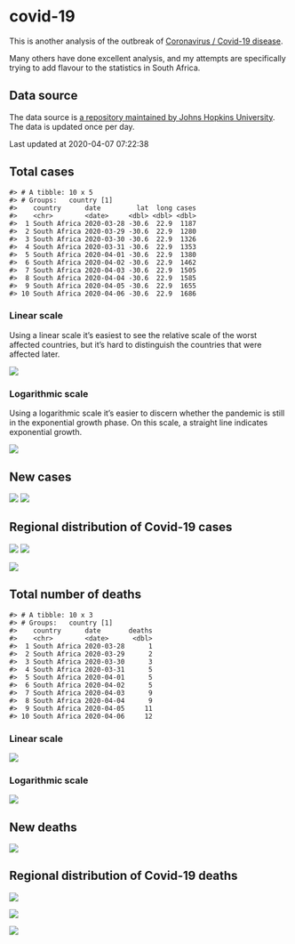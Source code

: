 
<!-- README.md is generated from README.Rmd. Please edit that file -->

# covid-19

<!-- badges: start -->

<!-- badges: end -->

This is another analysis of the outbreak of [Coronavirus / Covid-19
disease](https://en.wikipedia.org/wiki/Coronavirus_disease_2019).

Many others have done excellent analysis, and my attempts are
specifically trying to add flavour to the statistics in South Africa.

## Data source

The data source is [a repository maintained by Johns Hopkins
University](https://github.com/CSSEGISandData/COVID-19). The data is
updated once per day.

Last updated at 2020-04-07 07:22:38

## Total cases

    #> # A tibble: 10 x 5
    #> # Groups:   country [1]
    #>    country      date         lat  long cases
    #>    <chr>        <date>     <dbl> <dbl> <dbl>
    #>  1 South Africa 2020-03-28 -30.6  22.9  1187
    #>  2 South Africa 2020-03-29 -30.6  22.9  1280
    #>  3 South Africa 2020-03-30 -30.6  22.9  1326
    #>  4 South Africa 2020-03-31 -30.6  22.9  1353
    #>  5 South Africa 2020-04-01 -30.6  22.9  1380
    #>  6 South Africa 2020-04-02 -30.6  22.9  1462
    #>  7 South Africa 2020-04-03 -30.6  22.9  1505
    #>  8 South Africa 2020-04-04 -30.6  22.9  1585
    #>  9 South Africa 2020-04-05 -30.6  22.9  1655
    #> 10 South Africa 2020-04-06 -30.6  22.9  1686

### Linear scale

Using a linear scale it’s easiest to see the relative scale of the worst
affected countries, but it’s hard to distinguish the countries that were
affected later.

![](README_files/figure-gfm/unnamed-chunk-5-1.png)<!-- -->

### Logarithmic scale

Using a logarithmic scale it’s easier to discern whether the pandemic is
still in the exponential growth phase. On this scale, a straight line
indicates exponential growth.

![](README_files/figure-gfm/unnamed-chunk-6-1.png)<!-- -->

## New cases

![](README_files/figure-gfm/unnamed-chunk-7-1.png)<!-- -->
![](README_files/figure-gfm/unnamed-chunk-8-1.png)<!-- -->

## Regional distribution of Covid-19 cases

![](README_files/figure-gfm/unnamed-chunk-9-1.png)<!-- -->
![](README_files/figure-gfm/unnamed-chunk-10-1.png)<!-- -->

![](README_files/figure-gfm/unnamed-chunk-11-1.png)<!-- -->

## Total number of deaths

    #> # A tibble: 10 x 3
    #> # Groups:   country [1]
    #>    country      date       deaths
    #>    <chr>        <date>      <dbl>
    #>  1 South Africa 2020-03-28      1
    #>  2 South Africa 2020-03-29      2
    #>  3 South Africa 2020-03-30      3
    #>  4 South Africa 2020-03-31      5
    #>  5 South Africa 2020-04-01      5
    #>  6 South Africa 2020-04-02      5
    #>  7 South Africa 2020-04-03      9
    #>  8 South Africa 2020-04-04      9
    #>  9 South Africa 2020-04-05     11
    #> 10 South Africa 2020-04-06     12

### Linear scale

![](README_files/figure-gfm/unnamed-chunk-14-1.png)<!-- -->

### Logarithmic scale

![](README_files/figure-gfm/unnamed-chunk-15-1.png)<!-- -->

## New deaths

![](README_files/figure-gfm/unnamed-chunk-16-1.png)<!-- -->

## Regional distribution of Covid-19 deaths

![](README_files/figure-gfm/unnamed-chunk-17-1.png)<!-- -->

![](README_files/figure-gfm/unnamed-chunk-18-1.png)<!-- -->

![](README_files/figure-gfm/unnamed-chunk-19-1.png)<!-- -->
